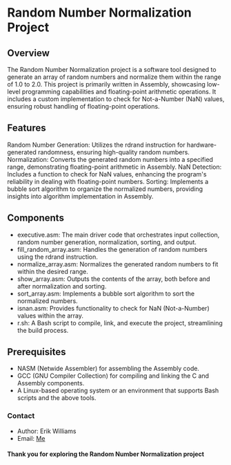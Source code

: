 # Random Number Normalization Project

## Overview

The Random Number Normalization project is a software tool designed to generate an array of random numbers and normalize them within the range of 1.0 to 2.0. This project is primarily written in Assembly, showcasing low-level programming capabilities and floating-point arithmetic operations. It includes a custom implementation to check for Not-a-Number (NaN) values, ensuring robust handling of floating-point operations.

## Features

Random Number Generation: Utilizes the rdrand instruction for hardware-generated randomness, ensuring high-quality random numbers.
Normalization: Converts the generated random numbers into a specified range, demonstrating floating-point arithmetic in Assembly.
NaN Detection: Includes a function to check for NaN values, enhancing the program's reliability in dealing with floating-point numbers.
Sorting: Implements a bubble sort algorithm to organize the normalized numbers, providing insights into algorithm implementation in Assembly.

## Components

- executive.asm: The main driver code that orchestrates input collection, random number generation, normalization, sorting, and output.
- fill_random_array.asm: Handles the generation of random numbers using the rdrand instruction.
- normalize_array.asm: Normalizes the generated random numbers to fit within the desired range.
- show_array.asm: Outputs the contents of the array, both before and after normalization and sorting.
- sort_array.asm: Implements a bubble sort algorithm to sort the normalized numbers.
- isnan.asm: Provides functionality to check for NaN (Not-a-Number) values within the array.
- r.sh: A Bash script to compile, link, and execute the project, streamlining the build process.

## Prerequisites

- NASM (Netwide Assembler) for assembling the Assembly code.
- GCC (GNU Compiler Collection) for compiling and linking the C and Assembly components.
- A Linux-based operating system or an environment that supports Bash scripts and the above tools.

### Contact

- Author: Erik Williams
- Email: [Me](epwilliams@csu.fullerton.edu)

#### Thank you for exploring the Random Number Normalization project
